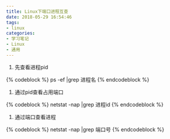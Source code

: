 ```yaml
---
title: Linux下端口进程互查
date: 2018-05-29 16:54:46
tags:
- linux
categories:
- 学习笔记
- Linux
- 通用
---
```

1. 先查看进程pid

{% codeblock %}
ps -ef |grep 进程名
{% endcodeblock %}

1. 通过pid查看占用端口

{% codeblock %}
netstat -nap |grep 进程id
{% endcodeblock %}

1. 通过端口查看进程

{% codeblock %}
netstat -nap |grep 端口号
{% endcodeblock %}
